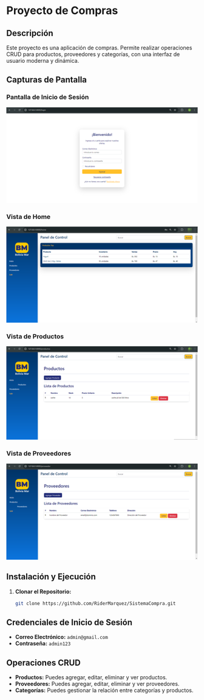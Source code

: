 # Proyecto de Compras

## Descripción

Este proyecto es una aplicación de compras. Permite realizar operaciones CRUD para productos, proveedores y categorías, con una interfaz de usuario moderna y dinámica.

## Capturas de Pantalla

### Pantalla de Inicio de Sesión
![Inicio de Sesión](/public/assets/Login.png)

### Vista de Home
![Vista de Dashboard](/public/assets/Home.png)

### Vista de Productos
![Vista de Productos](/public/assets/productos.png)

### Vista de Proveedores
![Vista de Proveedores](/public/assets/proveedor.png)

## Instalación y Ejecución

1. **Clonar el Repositorio:**

   ```bash
   git clone https://github.com/RiderMarquez/SistemaCompra.git
## Credenciales de Inicio de Sesión

- **Correo Electrónico:** `admin@gmail.com`
- **Contraseña:** `admin123`

## Operaciones CRUD

- **Productos:** Puedes agregar, editar, eliminar y ver productos.
- **Proveedores:** Puedes agregar, editar, eliminar y ver proveedores.
- **Categorías:** Puedes gestionar la relación entre categorías y productos.